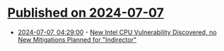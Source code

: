 # [Published on 2024-07-07](index.md)

* [2024-07-07, 04:29:00](https://soylentnews.org/article.pl?sid=24/07/04/2320240&from=rss) - [New Intel CPU Vulnerability Discovered, no New Mitigations Planned for \"Indirector\"](https://soylentnews.org/article.pl?sid=24/07/04/2320240&from=rss)
